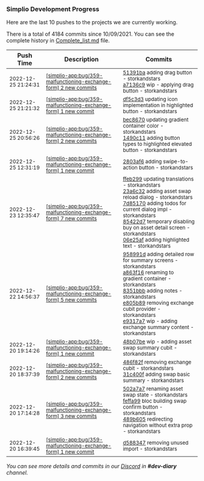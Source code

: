 
### Simplio Development Progress

Here are the last 10 pushes to the projects we are currently working.

There is a total of 4184 commits since 10/09/2021. You can see the complete history in
 [Complete_list.md](Complete_list.md) file.

| Push Time | Description | Commits |
| --- | --- | --- |
| <sub>2022-12-25 21:24:31</sub> | <sub>[[simplio-app:bug/359\-malfunctioning\-exchange\-form] 2 new commits](https://github.com/SimplioOfficial/simplio-app/compare/df5c3d35d505...a7136c96bf8d)</sub> | <sub>[51391ba](https://github.com/SimplioOfficial/simplio-app/commit/51391bac786fedb59d4f3b7ede290381c187f840) adding drag button - storkandstars<br>[a7136c9](https://github.com/SimplioOfficial/simplio-app/commit/a7136c96bf8d945f15508a06ea7a1aff8e514a63) wip - applying drag button - storkandstars</sub> |
| <sub>2022-12-25 21:21:32</sub> | <sub>[[simplio-app:bug/359\-malfunctioning\-exchange\-form] 1 new commit](https://github.com/SimplioOfficial/simplio-app/commit/df5c3d35d5055cd83ec8ded850cc31a6772f667a)</sub> | <sub>[df5c3d3](https://github.com/SimplioOfficial/simplio-app/commit/df5c3d35d5055cd83ec8ded850cc31a6772f667a) updating icon implementation in highlighted button - storkandstars</sub> |
| <sub>2022-12-25 20:56:26</sub> | <sub>[[simplio-app:bug/359\-malfunctioning\-exchange\-form] 2 new commits](https://github.com/SimplioOfficial/simplio-app/compare/2803af66c53c...1490c11eacf1)</sub> | <sub>[bec8670](https://github.com/SimplioOfficial/simplio-app/commit/bec867038037721b65d10dcdf184a3e26ec7cbea) updating gradient container color - storkandstars<br>[1490c11](https://github.com/SimplioOfficial/simplio-app/commit/1490c11eacf1a18ae6c6bc4efb64b6d8f8f8e742) adding button types to highlighted elevated button - storkandstars</sub> |
| <sub>2022-12-25 12:31:19</sub> | <sub>[[simplio-app:bug/359\-malfunctioning\-exchange\-form] 1 new commit](https://github.com/SimplioOfficial/simplio-app/commit/2803af66c53c9aedad8daef809eaf17af6ee394f)</sub> | <sub>[2803af6](https://github.com/SimplioOfficial/simplio-app/commit/2803af66c53c9aedad8daef809eaf17af6ee394f) adding swipe-to-action button - storkandstars</sub> |
| <sub>2022-12-23 12:35:47</sub> | <sub>[[simplio-app:bug/359\-malfunctioning\-exchange\-form] 7 new commits](https://github.com/SimplioOfficial/simplio-app/compare/e9317a7a41fa...ef41e7f1876c)</sub> | <sub>[ffeb299](https://github.com/SimplioOfficial/simplio-app/commit/ffeb299618661b447f885aada5f1595ec1539c22) updating translations - storkandstars<br>[23a6c32](https://github.com/SimplioOfficial/simplio-app/commit/23a6c3250c483924d3fe9fc5e588cad45cdfb064) adding asset swap reload dialog - storkandstars<br>[7d85170](https://github.com/SimplioOfficial/simplio-app/commit/7d8517031ea0b469ba8068cbdf89227601b58e25) adding todos for current dialog impl - storkandstars<br>[85422d7](https://github.com/SimplioOfficial/simplio-app/commit/85422d741cb05e7eea0bc654d441b83f2cc7fceb) temporary disabling buy on asset detail screen - storkandstars<br>[06e25af](https://github.com/SimplioOfficial/simplio-app/commit/06e25afa09f33930a82728985ce7b60a71ec9975) adding highlighted text - storkandstars</sub> |
| <sub>2022-12-22 14:56:37</sub> | <sub>[[simplio-app:bug/359\-malfunctioning\-exchange\-form] 5 new commits](https://github.com/SimplioOfficial/simplio-app/compare/48b07be53d87...e9317a7a41fa)</sub> | <sub>[958991d](https://github.com/SimplioOfficial/simplio-app/commit/958991d2aa0cdd7c22665941834f68a7fcd93c0e) adding detailed row for summary screens - storkandstars<br>[a863f16](https://github.com/SimplioOfficial/simplio-app/commit/a863f163b7f996493766266a4301a00a779b3a32) renaming to gradient container - storkandstars<br>[8351bbb](https://github.com/SimplioOfficial/simplio-app/commit/8351bbbf37eadec15d90c467695977437c11b50f) adding notes - storkandstars<br>[e805b89](https://github.com/SimplioOfficial/simplio-app/commit/e805b892cdf53c826edf5822cf2caf98d8d7627f) removing exchange cubit provider - storkandstars<br>[e9317a7](https://github.com/SimplioOfficial/simplio-app/commit/e9317a7a41faf1bd96546dd11cb003d1a45781f4) wip - adding exchange summary content - storkandstars</sub> |
| <sub>2022-12-20 19:14:26</sub> | <sub>[[simplio-app:bug/359\-malfunctioning\-exchange\-form] 1 new commit](https://github.com/SimplioOfficial/simplio-app/commit/48b07be53d8739cf11e1d2e179a353b29c7730a2)</sub> | <sub>[48b07be](https://github.com/SimplioOfficial/simplio-app/commit/48b07be53d8739cf11e1d2e179a353b29c7730a2) wip - adding asset swap summary cubit - storkandstars</sub> |
| <sub>2022-12-20 18:37:39</sub> | <sub>[[simplio-app:bug/359\-malfunctioning\-exchange\-form] 2 new commits](https://github.com/SimplioOfficial/simplio-app/compare/489b605d3795...31c400f44bc6)</sub> | <sub>[486f82f](https://github.com/SimplioOfficial/simplio-app/commit/486f82fb3ff48ca4178c29c930d8396c5616b6ba) removing exchange cubit - storkandstars<br>[31c400f](https://github.com/SimplioOfficial/simplio-app/commit/31c400f44bc6a7d410db328d5d3c98140df81641) adding swap basic summary - storkandstars</sub> |
| <sub>2022-12-20 17:14:28</sub> | <sub>[[simplio-app:bug/359\-malfunctioning\-exchange\-form] 3 new commits](https://github.com/SimplioOfficial/simplio-app/compare/d5883476fd18...489b605d3795)</sub> | <sub>[502a7a7](https://github.com/SimplioOfficial/simplio-app/commit/502a7a73fe5a4c0e76070820e2f9b1635c2ac5c5) renaming asset swap state - storkandstars<br>[feffa99](https://github.com/SimplioOfficial/simplio-app/commit/feffa995cb44738636b4d089e44c4f2ba58ac657) bloc building swap confirm button - storkandstars<br>[489b605](https://github.com/SimplioOfficial/simplio-app/commit/489b605d3795589e4890226c547bb6123110d177) redirecting navigation without extra prop - storkandstars</sub> |
| <sub>2022-12-20 16:39:45</sub> | <sub>[[simplio-app:bug/359\-malfunctioning\-exchange\-form] 1 new commit](https://github.com/SimplioOfficial/simplio-app/commit/d5883476fd1810eed41687c921e32825e384bb81)</sub> | <sub>[d588347](https://github.com/SimplioOfficial/simplio-app/commit/d5883476fd1810eed41687c921e32825e384bb81) removing unused import - storkandstars</sub> |

_You can see more details and commits in our [Discord](https://discord.gg/aKhjuwZmdP) in **#dev-diary** channel._
